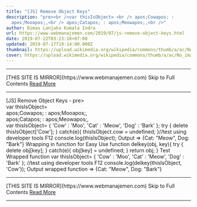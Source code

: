 ```yaml
---
title: "[JS] Remove Object Keys"
description: "pre><br />var thisIsObject= <br /> apos;Cowapos; :
  apos;Mooapos;,<br /> apos;Catapos; : apos;Meowapos;,<br />"
author: Dimas Lanjaka Kumala Indra
url: https://www.webmanajemen.com/2019/07/js-remove-object-keys.html
date: 2019-07-22T03:23:18+07:00
updated: 2019-07-17T19:14:00.000Z
thumbnail: https://upload.wikimedia.org/wikipedia/commons/thumb/a/ac/No_image_available.svg/2048px-No_image_available.svg.png
cover: https://upload.wikimedia.org/wikipedia/commons/thumb/a/ac/No_image_available.svg/2048px-No_image_available.svg.png
---
```


<hr/> [THIS SITE IS MIRROR](https://www.webmanajemen.com) Skip to Full Contents <a href="https://www.webmanajemen.com/2019/07/js-remove-object-keys.html" rel="follow" class="button" id="read-more">Read More</a> <hr/> [JS] Remove Object Keys - pre><br />var thisIsObject= <br /> apos;Cowapos; : apos;Mooapos;,<br /> apos;Catapos; : apos;Meowapos;,<br /> var thisIsObject= {
    'Cow' : 'Moo',
    'Cat' : 'Meow',
    'Dog' : 'Bark'
};
try {
  delete thisIsObject['Cow'];
} catch(e){
  thisIsObject.cow = undefined;
}//test using developer tools F12
console.log(thisIsObject);
 Output 
=> {Cat: "Meow", Dog: "Bark"}
 Wrapping in function for Easy Use 
function delkey(obj, key){
  try {
    delete obj[key];
  } catch(e){
    obj[key] = undefined;
  }
  return obj;
}
 Test Wrapped function
var thisIsObject= {
    'Cow' : 'Moo',
    'Cat' : 'Meow',
    'Dog' : 'Bark'
};
//test using developer tools F12
console.log(delkey(thisIsObject, 'Cow'));
 Output wrapped function 
=> {Cat: "Meow", Dog: "Bark"} <hr/> [THIS SITE IS MIRROR](https://www.webmanajemen.com) Skip to Full Contents <a href="https://www.webmanajemen.com/2019/07/js-remove-object-keys.html" rel="follow" class="button" id="read-more">Read More</a> <hr/>